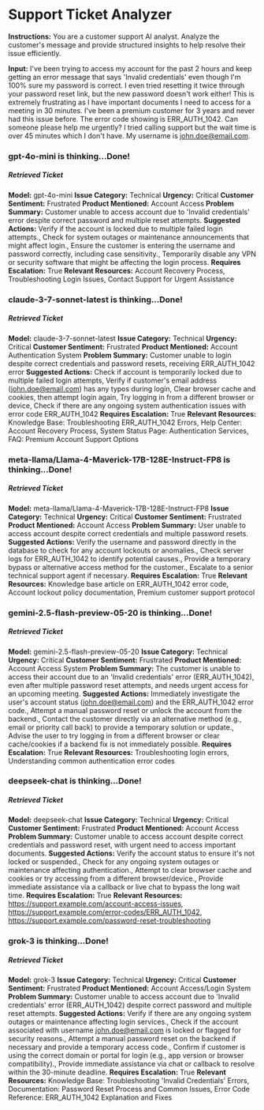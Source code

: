 # Support Ticket Analyzer
**Instructions:** You are a customer support AI analyst. Analyze the customer's message and provide structured insights to help resolve their issue efficiently.

**Input:** I've been trying to access my account for the past 2 hours and keep getting an error message that says
'Invalid credentials' even though I'm 100% sure my password is correct. I even tried resetting it twice through your
password reset link, but the new password doesn't work either! This is extremely frustrating as I have important
documents I need to access for a meeting in 30 minutes. I've been a premium customer for 3 years and never had this
issue before. The error code showing is ERR_AUTH_1042. Can someone please help me urgently? I tried calling support
but the wait time is over 45 minutes which I don't have. My username is john.doe@email.com.

### gpt-4o-mini is thinking...Done!

##### Retrieved Ticket 
**Model:** gpt-4o-mini
**Issue Category:** Technical
**Urgency:** Critical
**Customer Sentiment:** Frustrated
**Product Mentioned:** Account Access
**Problem Summary:** Customer unable to access account due to 'Invalid credentials' error despite correct password and multiple reset attempts.
**Suggested Actions:** Verify if the account is locked due to multiple failed login attempts., Check for system outages or maintenance announcements that might affect login., Ensure the customer is entering the username and password correctly, including case sensitivity., Temporarily disable any VPN or security software that might be affecting the login process.
**Requires Escalation:** True
**Relevant Resources:** Account Recovery Process, Troubleshooting Login Issues, Contact Support for Urgent Assistance


### claude-3-7-sonnet-latest is thinking...Done!

##### Retrieved Ticket 
**Model:** claude-3-7-sonnet-latest
**Issue Category:** Technical
**Urgency:** Critical
**Customer Sentiment:** Frustrated
**Product Mentioned:** Account Authentication System
**Problem Summary:** Customer unable to login despite correct credentials and password resets, receiving ERR_AUTH_1042 error
**Suggested Actions:** Check if account is temporarily locked due to multiple failed login attempts, Verify if customer's email address (john.doe@email.com) has any typos during login, Clear browser cache and cookies, then attempt login again, Try logging in from a different browser or device, Check if there are any ongoing system authentication issues with error code ERR_AUTH_1042
**Requires Escalation:** True
**Relevant Resources:** Knowledge Base: Troubleshooting ERR_AUTH_1042 Errors, Help Center: Account Recovery Process, System Status Page: Authentication Services, FAQ: Premium Account Support Options


### meta-llama/Llama-4-Maverick-17B-128E-Instruct-FP8 is thinking...Done!

##### Retrieved Ticket 
**Model:** meta-llama/Llama-4-Maverick-17B-128E-Instruct-FP8
**Issue Category:** Technical
**Urgency:** Critical
**Customer Sentiment:** Frustrated
**Product Mentioned:** Account Access
**Problem Summary:** User unable to access account despite correct credentials and multiple password resets.
**Suggested Actions:** Verify the username and password directly in the database to check for any account lockouts or anomalies., Check server logs for ERR_AUTH_1042 to identify potential causes., Provide a temporary bypass or alternative access method for the customer., Escalate to a senior technical support agent if necessary.
**Requires Escalation:** True
**Relevant Resources:** Knowledge base article on ERR_AUTH_1042 error code, Account lockout policy documentation, Premium customer support protocol


### gemini-2.5-flash-preview-05-20 is thinking...Done!

##### Retrieved Ticket
**Model:** gemini-2.5-flash-preview-05-20
**Issue Category:** Technical
**Urgency:** Critical
**Customer Sentiment:** Frustrated
**Product Mentioned:** Account Access System
**Problem Summary:** The customer is unable to access their account due to an 'Invalid credentials' error (ERR_AUTH_1042), even after multiple password reset attempts, and needs urgent access for an upcoming meeting.
**Suggested Actions:** Immediately investigate the user's account status (john.doe@email.com) and the ERR_AUTH_1042 error code., Attempt a manual password reset or unlock the account from the backend., Contact the customer directly via an alternative method (e.g., email or priority call back) to provide a temporary solution or update., Advise the user to try logging in from a different browser or clear cache/cookies if a backend fix is not immediately possible.
**Requires Escalation:** True
**Relevant Resources:** Troubleshooting login errors, Understanding common authentication error codes


### deepseek-chat is thinking...Done!

##### Retrieved Ticket 
**Model:** deepseek-chat
**Issue Category:** Technical
**Urgency:** Critical
**Customer Sentiment:** Frustrated
**Product Mentioned:** Account Access
**Problem Summary:** Customer unable to access account despite correct credentials and password reset, with urgent need to access important documents.
**Suggested Actions:** Verify the account status to ensure it's not locked or suspended., Check for any ongoing system outages or maintenance affecting authentication., Attempt to clear browser cache and cookies or try accessing from a different browser/device., Provide immediate assistance via a callback or live chat to bypass the long wait time.
**Requires Escalation:** True
**Relevant Resources:** https://support.example.com/account-access-issues, https://support.example.com/error-codes/ERR_AUTH_1042, https://support.example.com/password-reset-troubleshooting


### grok-3 is thinking...Done!

##### Retrieved Ticket
**Model:** grok-3
**Issue Category:** Technical
**Urgency:** Critical
**Customer Sentiment:** Frustrated
**Product Mentioned:** Account Access/Login System
**Problem Summary:** Customer unable to access account due to 'Invalid credentials' error (ERR_AUTH_1042) despite correct password and multiple reset attempts.
**Suggested Actions:** Verify if there are any ongoing system outages or maintenance affecting login services., Check if the account associated with username john.doe@email.com is locked or flagged for security reasons., Attempt a manual password reset on the backend if necessary and provide a temporary access code., Confirm if customer is using the correct domain or portal for login (e.g., app version or browser compatibility)., Provide immediate assistance via chat or callback to resolve within the 30-minute deadline.
**Requires Escalation:** True
**Relevant Resources:** Knowledge Base: Troubleshooting 'Invalid Credentials' Errors, Documentation: Password Reset Process and Common Issues, Error Code Reference: ERR_AUTH_1042 Explanation and Fixes